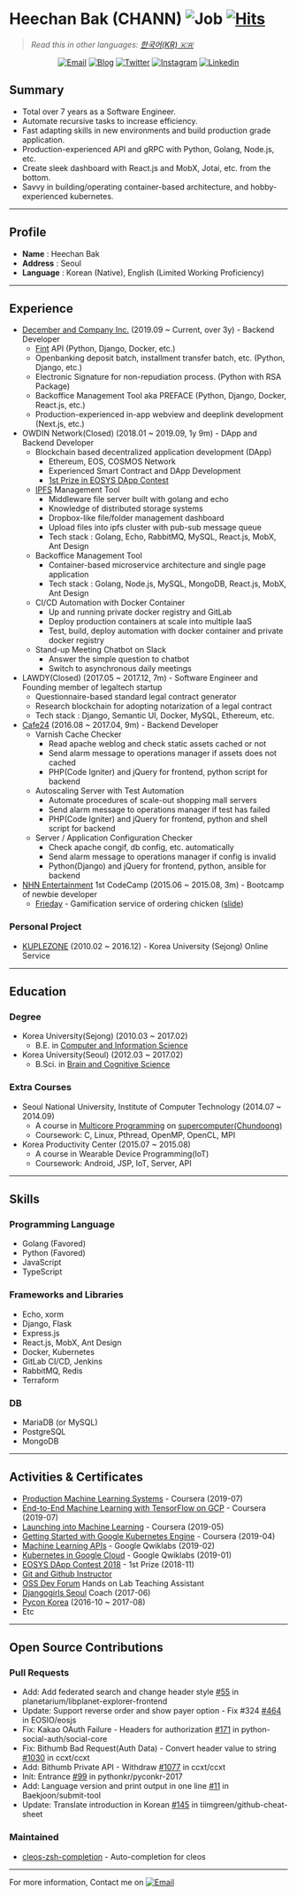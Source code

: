 # Heechan Bak (CHANN) ![Job](https://img.shields.io/badge/looking__for__job-true-green.svg) [![Hits](https://hits.seeyoufarm.com/api/count/incr/badge.svg?url=https%3A%2F%2Fgithub.com%2Fchannprj%2Fresume)](https://hits.seeyoufarm.com)

> _Read this in other languages: [한국어(KR) 🇰🇷](https://docs.google.com/document/d/1v4yaUrgJuyn0ItWOW7jEBZ93nrCpE90RMA0_3End4Uk)_

<p align="center">
  <a href="mailto:chann@chann.kr"><img src="https://img.shields.io/badge/email-channprj-ea4335.svg?style=flat&logo=gmail" alt="Email" /></a>
  <a href="https://blog.chann.kr"><img src="https://img.shields.io/badge/blog-blog.chann.kr-303030.svg" alt="Blog" /></a>
  <a href="https://twitter.com/channprj"><img src="https://img.shields.io/badge/twitter-channprj-1da1f2.svg?style=flat&logo=twitter" alt="Twitter" /></a>
  <a href="https://instagram.com/channprj"><img src="https://img.shields.io/badge/instagram-channprj-e1306c.svg?style=flat&logo=instagram" alt="Instagram" /></a>
  <a href="https://kr.linkedin.com/in/channprj"><img src="https://img.shields.io/badge/linkedin-channprj-0077b5.svg?style=flat&logo=linkedin" alt="Linkedin" /></a>
</p>

## Summary

- Total over 7 years as a Software Engineer.
- Automate recursive tasks to increase efficiency.
- Fast adapting skills in new environments and build production grade application.
- Production-experienced API and gRPC with Python, Golang, Node.js, etc.
- Create sleek dashboard with React.js and MobX, Jotai, etc. from the bottom.
- Savvy in building/operating container-based architecture, and hobby-experienced kubernetes.

---

## Profile

- **Name** : Heechan Bak
- **Address** : Seoul
- **Language** : Korean (Native), English (Limited Working Proficiency)

---

## Experience

- [December and Company Inc.](https://dco.com/) (2019.09 ~ Current, over 3y) - Backend Developer
  - [Fint](https://www.fint.co.kr/) API (Python, Django, Docker, etc.)
  - Openbanking deposit batch, installment transfer batch, etc. (Python, Django, etc.)
  - Electronic Signature for non-repudiation process. (Python with RSA Package)
  - Backoffice Management Tool aka PREFACE (Python, Django, Docker, React.js, etc.)
  - Production-experienced in-app webview and deeplink development (Next.js, etc.)
- OWDIN Network(Closed) (2018.01 ~ 2019.09, 1y 9m) - DApp and Backend Developer
  - Blockchain based decentralized application development (DApp)
    - Ethereum, EOS, COSMOS Network
    - Experienced Smart Contract and DApp Development
    - [1st Prize in EOSYS DApp Contest](https://medium.com/eosys/announcement-of-the-1st-dapp-contest-winners-50650d6a43b1)
  - [IPFS](https://ipfs.io/) Management Tool
    - Middleware file server built with golang and echo
    - Knowledge of distributed storage systems
    - Dropbox-like file/folder management dashboard
    - Upload files into ipfs cluster with pub-sub message queue
    - Tech stack : Golang, Echo, RabbitMQ, MySQL, React.js, MobX, Ant Design
  - Backoffice Management Tool
    - Container-based microservice architecture and single page application
    - Tech stack : Golang, Node.js, MySQL, MongoDB, React.js, MobX, Ant Design
  - CI/CD Automation with Docker Container
    - Up and running private docker registry and GitLab
    - Deploy production containers at scale into multiple IaaS
    - Test, build, deploy automation with docker container and private docker registry
  - Stand-up Meeting Chatbot on Slack
    - Answer the simple question to chatbot
    - Switch to asynchronous daily meetings
- LAWDY(Closed) (2017.05 ~ 2017.12, 7m) - Software Engineer and Founding member of legaltech startup
  - Questionnaire-based standard legal contract generator
  - Research blockchain for adopting notarization of a legal contract
  - Tech stack : Django, Semantic UI, Docker, MySQL, Ethereum, etc.
- [Cafe24](https://cafe24corp.com/) (2016.08 ~ 2017.04, 9m) - Backend Developer
  - Varnish Cache Checker
    - Read apache weblog and check static assets cached or not
    - Send alarm message to operations manager if assets does not cached
    - PHP(Code Igniter) and jQuery for frontend, python script for backend
  - Autoscaling Server with Test Automation
    - Automate procedures of scale-out shopping mall servers
    - Send alarm message to operations manager if test has failed
    - PHP(Code Igniter) and jQuery for frontend, python and shell script for backend
  - Server / Application Configuration Checker
    - Check apache congif, db config, etc. automatically
    - Send alarm message to operations manager if config is invalid
    - Python(Django) and jQuery for frontend, python, ansible for backend
- [NHN Entertainment](http://www.nhnent.com) 1st CodeCamp (2015.06 ~ 2015.08, 3m) - Bootcamp of newbie developer
  - [Frieday](https://github.com/channprj/frieday) - Gamification service of ordering chicken ([slide](https://www.slideshare.net/channprj/frieday))

### Personal Project

- [KUPLEZONE](https://kuple.kr/) (2010.02 ~ 2016.12) - Korea University (Sejong) Online Service

---

## Education

### Degree

- Korea University(Sejong) (2010.03 ~ 2017.02)
  - B.E. in [Computer and Information Science](http://software.korea.ac.kr)
- Korea University(Seoul) (2012.03 ~ 2017.02)
  - B.Sci. in [Brain and Cognitive Science](http://brain.korea.ac.kr)

### Extra Courses

- Seoul National University, Institute of Computer Technology (2014.07 ~ 2014.09)
  - A course in [Multicore Programming](http://aces.snu.ac.kr/) on [supercomputer(Chundoong)](http://chundoong.snu.ac.kr/)
  - Coursework: C, Linux, Pthread, OpenMP, OpenCL, MPI
- Korea Productivity Center (2015.07 ~ 2015.08)
  - A course in Wearable Device Programming(IoT)
  - Coursework: Android, JSP, IoT, Server, API

---

## Skills

### Programming Language

- Golang (Favored)
- Python (Favored)
- JavaScript
- TypeScript

### Frameworks and Libraries

- Echo, xorm
- Django, Flask
- Express.js
- React.js, MobX, Ant Design
- Docker, Kubernetes
- GitLab CI/CD, Jenkins
- RabbitMQ, Redis
- Terraform

### DB

- MariaDB (or MySQL)
- PostgreSQL
- MongoDB

---

## Activities & Certificates

- [Production Machine Learning Systems](https://www.coursera.org/account/accomplishments/verify/D32ELSS7EELX) - Coursera (2019-07)
- [End-to-End Machine Learning with TensorFlow on GCP](https://www.coursera.org/account/accomplishments/verify/BTE5MP57XAU7) - Coursera (2019-07)
- [Launching into Machine Learning](https://www.coursera.org/account/accomplishments/verify/PS6H77D9BHNL) - Coursera (2019-05)
- [Getting Started with Google Kubernetes Engine](https://www.coursera.org/account/accomplishments/verify/R3LRQV67MD3C) - Coursera (2019-04)
- [Machine Learning APIs](https://www.qwiklabs.com/public_profiles/ef1be624-2381-49a5-8766-9f22baa1caf0) - Google Qwiklabs (2019-02)
- [Kubernetes in Google Cloud](https://www.qwiklabs.com/public_profiles/ef1be624-2381-49a5-8766-9f22baa1caf0) - Google Qwiklabs (2019-01)
- [EOSYS DApp Contest 2018](https://medium.com/eosys/announcement-of-the-1st-dapp-contest-winners-50650d6a43b1) - 1st Prize (2018-11)
- [Git and Github Instructor](https://onoffmix.com/event/95827)
- [OSS Dev Forum](https://www.facebook.com/groups/ossdevforum/) Hands on Lab Teaching Assistant
- [Djangogirls Seoul](https://djangogirls.org/seoul/) Coach (2017-06)
- [Pycon Korea](https://www.pycon.kr/) (2016-10 ~ 2017-08)
- Etc

---

## Open Source Contributions

### Pull Requests

- Add: Add federated search and change header style [#55](https://github.com/planetarium/libplanet-explorer-frontend/pull/55) in planetarium/libplanet-explorer-frontend
- Update: Support reverse order and show payer option - Fix #324 [#464](https://github.com/EOSIO/eosjs/pull/464) in EOSIO/eosjs
- Fix: Kakao OAuth Failure - Headers for authorization [#171](https://github.com/python-social-auth/social-core/pull/171) in python-social-auth/social-core
- Fix: Bithumb Bad Request(Auth Data) - Convert header value to string [#1030](https://github.com/ccxt/ccxt/pull/1030) in ccxt/ccxt
- Add: Bithumb Private API - Withdraw [#1077](https://github.com/ccxt/ccxt/pull/1077) in ccxt/ccxt
- Init: Entrance [#99](https://github.com/pythonkr/pyconkr-2017/pull/99/commits/e771d4c2af0737a1f56ba5f82a46cd66535a76f1) in pythonkr/pyconkr-2017
- Add: Language version and print output in one line [#11](https://github.com/Baekjoon/submit-tool/pull/11) in Baekjoon/submit-tool
- Update: Translate introduction in Korean [#145](https://github.com/tiimgreen/github-cheat-sheet/pull/145) in tiimgreen/github-cheat-sheet

### Maintained

- [cleos-zsh-completion](https://github.com/OWDIN/cleos-zsh-completion) - Auto-completion for cleos

---

For more information, Contact me on <a href="mailto:chann@chann.kr">![Email](https://img.shields.io/badge/email-channprj-ea4335.svg?style=flat&logo=gmail)</a>
